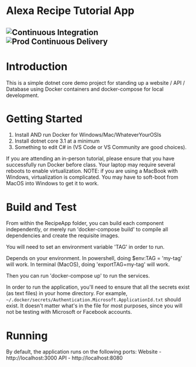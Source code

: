 # Alexa Recipe Tutorial App
![Continuous Integration](https://github.com/queen-of-code/alexa-recipe-app/workflows/Alexa%20Recipe%20App%20CI/CD/badge.svg)
![Prod Continuous Delivery](https://github.com/queen-of-code/alexa-recipe-app/workflows/Prod%20Continuous%20Delivery/badge.svg)
----------------

# Introduction
This is a simple dotnet core demo project for standing up a website / API / Database using Docker containers and docker-compose for local development.

# Getting Started
1.  Install AND run Docker for Windows/Mac/WhateverYourOSIs
2.  Install dotnet core 3.1 at a minimum
3.  Something to edit C# in (VS Code or VS Community are good choices).

If you are attending an in-person tutorial, please ensure that you have successfully run Docker before class. Your laptop may require several reboots to enable virtualization. NOTE: if you are using a MacBook with Windows, virtualization is complicated. You may have to soft-boot from MacOS into Windows to get it to work.

# Build and Test
From within the RecipeApp folder, you can build each component independently, or merely run 'docker-compose build' to compile all dependencies and create the requisite images.

You will need to set an environment variable 'TAG' in order to run.

Depends on your environment.
In powershell, doing $env:TAG = 'my-tag' will work.
In terminal (MacOS), doing 'exportTAG=my-tag' will work.

Then you can run 'docker-compose up' to run the services.

In order to run the application, you'll need to ensure that all the secrets exist (as text files) in your home directory. For example, `~/.docker/secrets/Authentication.Microsoft.ApplicationId.txt` should exist. It doesn't matter what's in the file for most purposes, since you will not be testing with Microsoft or Facebook accounts.

# Running
By default, the application runs on the following ports:
Website - http://localhost:3000
API - http://localhost:8080

